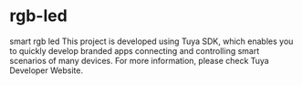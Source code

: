 # rgb-led
smart rgb led
This project is developed using Tuya SDK, which enables you to quickly develop branded apps connecting and controlling smart scenarios of many devices.
For more information, please check Tuya Developer Website.
